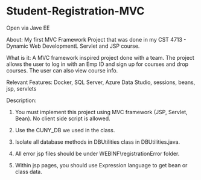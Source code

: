 # Student-Registration-MVC
Open via Jave EE  

About: 
My first MVC Framework Project that was done in my CST 4713 - Dynamic Web DevelopmentL Servlet and JSP course.  

What is it:
A MVC framework inspired project done with a team. The project allows the user to log in with an Emp ID and sign up for courses and drop courses. The user can also view course info.   

Relevant Features: 
Docker, SQL Server, Azure Data Studio, sessions, beans, jsp, servlets  

Description: 

1. You must implement this project using MVC framework (JSP, Servlet, Bean). No client side script is allowed.

2. Use the CUNY_DB we used in the class. 

3. Isolate all database methods in DBUtilities class in DBUtilities.java. 

4. All error jsp files should be under WEBINF\registrationError folder. 

5. Within jsp pages, you should use Expression language to get bean or class data.
